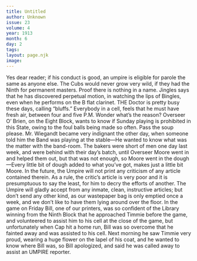 ```yaml
---
title: Untitled
author: Unknown
issue: 23
volume: 4
year: 1913
month: 6
day: 2
tags:
layout: page.njk
image:
---
```

Yes dear reader; if his conduct is good, an umpire is eligible for parole the same as anyone else.       The Cubs would never grow very wild, if they had the Ninth for permanent masters. Proof there is nothing in a name.       Jingles says that he has discovered perpetual motion, in watching the lips of Bingles, even when he performs on the B flat clarinet.       THE Doctor is pretty busy these days, calling “bluffs.” Everybody in a cell, feels that he must have fresh air, between four and five P.M. Wonder what’s the reason?       Overseer O’ Brien, on the Eight Block, wants to know if Sunday playing is prohibited in this State, owing to the foul balls being made so often. Pass the soup please.       Mr. Wiegandt became very indignant the other day, when someone told him the Band was playing at the stable—He wanted to know what was the matter with the band-room.       The bakers were short of men one day last week, and were behind with their day’s batch, until Overseer Moore went in and helped them out, but that was not enough, so Moore went in the dough —Every little bit of dough added to what you’ve got, makes just a little bit Moore.       In the future, the Umpire will not print any criticism of any article contained therein. As a rule, the critic’s article is very poor and it is presumptuous to say the least, for him to decry the efforts of another. The Umpire will gladly accept from any inmate, clean, instructive articles; but don’t send any other kind, as our wastepaper bag is only emptied once a week, and we don’t like to have them lying around over the floor.       In the game on Friday Bill, one of our printers, was so confident of the Library winning from the Ninth Block that he approached Timmie before the game, and volunteered to assist him to his cell at the close of the game, but unfortunately when Cap hit a home run, Bill was so overcome that he fainted away and was assisted to his cell. Next morning he saw Timmie very proud, wearing a huge flower on the lapel of his coat, and he wanted to know where Bill was, so Bill apologized, and said he was called away to assist an UMPIRE reporter. 


